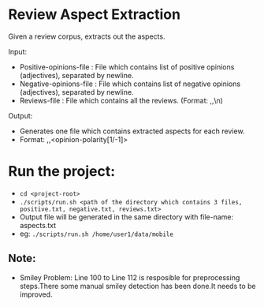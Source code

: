 # Review Aspect Extraction

Given a review corpus, extracts out the aspects.

Input:
* Positive-opinions-file : File which contains list of positive opinions (adjectives), separated by newline.
* Negative-opinions-file : File which contains list of negative opinions (adjectives), separated by newline.
* Reviews-file : File which contains all the reviews. (Format: <productId>,<rating>,<review-text>\n)

Output:

* Generates one file which contains extracted aspects for each review.
* Format: <review-index>,<product-aspect>,<opinion-polarity[1/-1]>

# Run the project:

* `cd <project-root>`
* `./scripts/run.sh <path of the directory which contains 3 files, positive.txt, negative.txt, reviews.txt>`
* Output file will be generated in the same directory with file-name: aspects.txt
* eg: `./scripts/run.sh /home/user1/data/mobile`


## Note:

* Smiley Problem: Line 100 to Line 112 is resposible for preprocessing steps.There some manual smiley detection has been done.It needs to be improved.
